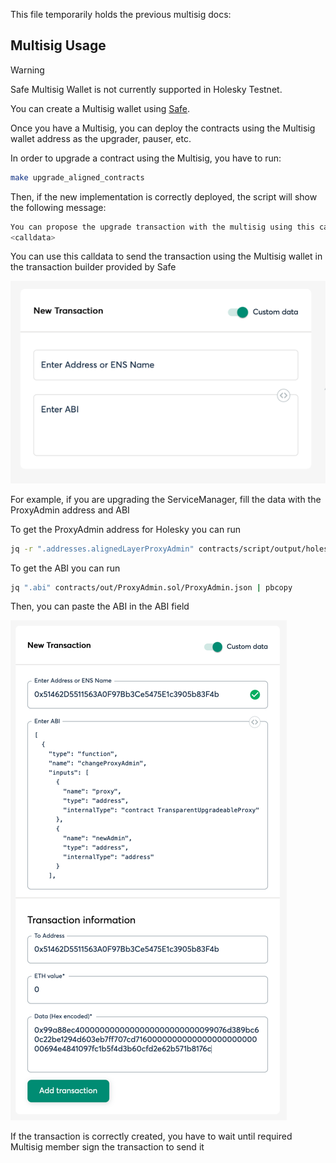 This file temporarily holds the previous multisig docs:

## Multisig Usage

> [!WARNING]  
> Safe Multisig Wallet is not currently supported in Holesky Testnet.

You can create a Multisig wallet using [Safe](https://safe.global/).

Once you have a Multisig, you can deploy the contracts using the Multisig wallet address as the upgrader, pauser, etc.

In order to upgrade a contract using the Multisig, you have to run:

```bash
make upgrade_aligned_contracts
```

Then, if the new implementation is correctly deployed, the script will show the following message:

```bash
You can propose the upgrade transaction with the multisig using this calldata
<calldata>
```

You can use this calldata to send the transaction using the Multisig wallet in the transaction builder provided by Safe

![multisig_1.png](images/multisig_1.png)

For example, if you are upgrading the ServiceManager, fill the data with the ProxyAdmin address and ABI

To get the ProxyAdmin address for Holesky you can run

```bash
jq -r ".addresses.alignedLayerProxyAdmin" contracts/script/output/holesky/alignedlayer_deployment_output.json | pbcopy
```

To get the ABI you can run

```bash
jq ".abi" contracts/out/ProxyAdmin.sol/ProxyAdmin.json | pbcopy
```

Then, you can paste the ABI in the ABI field

![multisig_2.png](images/multisig_2.png)

If the transaction is correctly created, you have to wait until required Multisig member sign the transaction to send it